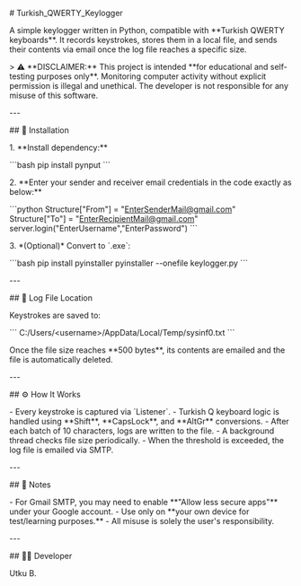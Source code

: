 \# Turkish_QWERTY_Keylogger

A simple keylogger written in Python, compatible with \*\*Turkish QWERTY
keyboards\*\*. It records keystrokes, stores them in a local file, and
sends their contents via email once the log file reaches a specific
size.

\> ⚠️ \*\*DISCLAIMER:\*\* This project is intended \*\*for educational
and self-testing purposes only\*\*. Monitoring computer activity without
explicit permission is illegal and unethical. The developer is not
responsible for any misuse of this software.

\-\--

\## 🚀 Installation

1\. \*\*Install dependency:\*\*

\`\`\`bash pip install pynput \`\`\`

2\. \*\*Enter your sender and receiver email credentials in the code
exactly as below:\*\*

\`\`\`python Structure\[\"From\"\] = \"EnterSenderMail@gmail.com\"
Structure\[\"To\"\] = \"EnterRecipientMail@gmail.com\"
server.login(\"EnterUsername\",\"EnterPassword\") \`\`\`

3\. \*(Optional)\* Convert to \`.exe\`:

\`\`\`bash pip install pyinstaller pyinstaller \--onefile keylogger.py
\`\`\`

\-\--

\## 📁 Log File Location

Keystrokes are saved to:

\`\`\` C:/Users/\<username\>/AppData/Local/Temp/sysinf0.txt \`\`\`

Once the file size reaches \*\*500 bytes\*\*, its contents are emailed
and the file is automatically deleted.

\-\--

\## ⚙️ How It Works

\- Every keystroke is captured via \`Listener\`. - Turkish Q keyboard
logic is handled using \*\*Shift\*\*, \*\*CapsLock\*\*, and
\*\*AltGr\*\* conversions. - After each batch of 10 characters, logs are
written to the file. - A background thread checks file size
periodically. - When the threshold is exceeded, the log file is emailed
via SMTP.

\-\--

\## 📌 Notes

\- For Gmail SMTP, you may need to enable \*\*\"Allow less secure
apps\"\*\* under your Google account. - Use only on \*\*your own device
for test/learning purposes.\*\* - All misuse is solely the user\'s
responsibility.

\-\--

\## 👨‍💻 Developer

Utku B.
